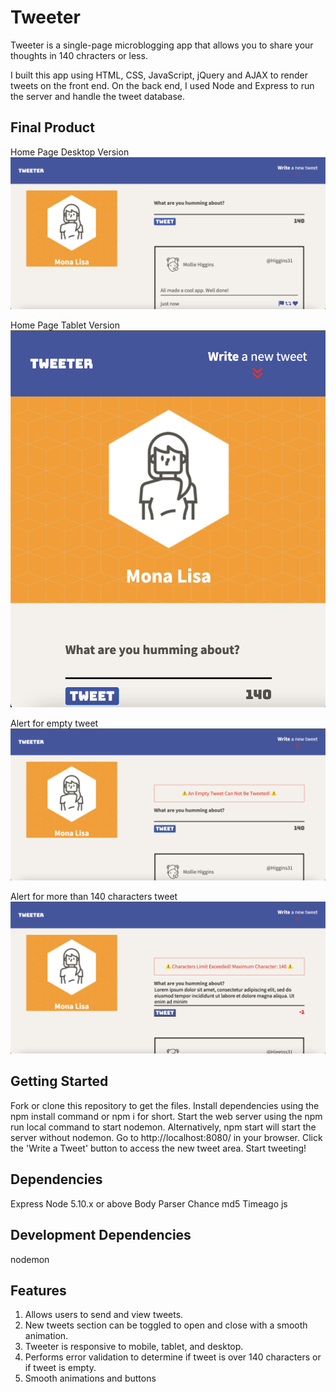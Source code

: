 # Tweeter

Tweeter is a single-page microblogging app that allows you to share your thoughts in 140 chracters or less.

I built this app using HTML, CSS, JavaScript, jQuery and AJAX to render tweets on the front end. On the back end, I used Node and Express to run the server and handle the tweet database.


## Final Product

Home Page Desktop Version
!["Screenshot of Home Page Desktop version"](https://github.com/AliHashemi86/tweeter/blob/master/docs/Home-desktop.png)

Home Page Tablet Version
!["Screenshot of Home Page Tablet version"](https://github.com/AliHashemi86/tweeter/blob/master/docs/Home-Tablet.png)

Alert for empty tweet
!["Screenshot of Alert"](https://github.com/AliHashemi86/tweeter/blob/master/docs/Alert-empty-tweet.png)

Alert for more than 140 characters tweet
!["Screenshot of Alert"](https://github.com/AliHashemi86/tweeter/blob/master/docs/Alert-max-character.png)



## Getting Started

Fork or clone this repository to get the files.
Install dependencies using the npm install command or npm i for short.
Start the web server using the npm run local command to start nodemon. Alternatively, npm start will start the server without nodemon.
Go to http://localhost:8080/ in your browser.
Click the 'Write a Tweet' button to access the new tweet area.
Start tweeting!


## Dependencies

Express
Node 5.10.x or above
Body Parser
Chance
md5
Timeago js


## Development Dependencies

nodemon


## Features

1. Allows users to send and view tweets.
2. New tweets section can be toggled to open and close with a smooth animation.
3. Tweeter is responsive to mobile, tablet, and desktop.
4. Performs error validation to determine if tweet is over 140 characters or if tweet is empty.
5. Smooth animations and buttons

